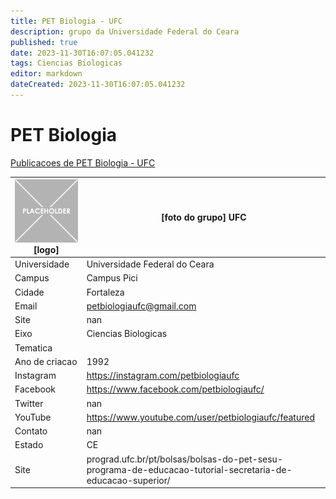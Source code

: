 ```yaml
---
title: PET Biologia - UFC
description: grupo da Universidade Federal do Ceara
published: true
date: 2023-11-30T16:07:05.041232
tags: Ciencias Biologicas
editor: markdown
dateCreated: 2023-11-30T16:07:05.041232
---
```


# PET Biologia

[Publicacoes de PET Biologia - UFC](/atividade/40PETBiologiaUFC/feed.md)

| ![placeholder.png](/placeholder.png) [logo] | [foto do grupo] UFC         |
| ------------------------------------------- | ------------------------------------------------- |
| Universidade                                | Universidade Federal do Ceara      |
| Campus                                      | Campus Pici            |
| Cidade                                      | Fortaleza             |
| Email                                       | petbiologiaufc@gmail.com             |
| Site                                        | nan              |
| Eixo                                        | Ciencias Biologicas              |
| Tematica                                    |           |
| Ano de criacao                              | 1992        |
| Instagram                                   | https://instagram.com/petbiologiaufc         |
| Facebook                                    | https://www.facebook.com/petbiologiaufc/          |
| Twitter                                     | nan           |
| YouTube                                     | https://www.youtube.com/user/petbiologiaufc/featured           |
| Contato                                     | nan         |
| Estado                                      |  CE            |
| Site                                        | prograd.ufc.br/pt/bolsas/bolsas-do-pet-sesu-programa-de-educacao-tutorial-secretaria-de-educacao-superior/ |

